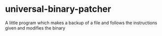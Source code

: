 # universal-binary-patcher
A little program which makes a backup of a file and follows the instructions given and modifies the binary
